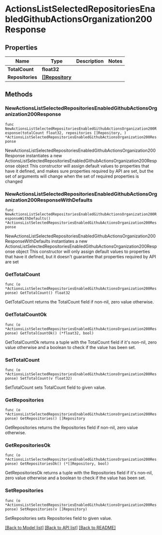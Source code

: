 # ActionsListSelectedRepositoriesEnabledGithubActionsOrganization200Response

## Properties

Name | Type | Description | Notes
------------ | ------------- | ------------- | -------------
**TotalCount** | **float32** |  | 
**Repositories** | [**[]Repository**](Repository.md) |  | 

## Methods

### NewActionsListSelectedRepositoriesEnabledGithubActionsOrganization200Response

`func NewActionsListSelectedRepositoriesEnabledGithubActionsOrganization200Response(totalCount float32, repositories []Repository, ) *ActionsListSelectedRepositoriesEnabledGithubActionsOrganization200Response`

NewActionsListSelectedRepositoriesEnabledGithubActionsOrganization200Response instantiates a new ActionsListSelectedRepositoriesEnabledGithubActionsOrganization200Response object
This constructor will assign default values to properties that have it defined,
and makes sure properties required by API are set, but the set of arguments
will change when the set of required properties is changed

### NewActionsListSelectedRepositoriesEnabledGithubActionsOrganization200ResponseWithDefaults

`func NewActionsListSelectedRepositoriesEnabledGithubActionsOrganization200ResponseWithDefaults() *ActionsListSelectedRepositoriesEnabledGithubActionsOrganization200Response`

NewActionsListSelectedRepositoriesEnabledGithubActionsOrganization200ResponseWithDefaults instantiates a new ActionsListSelectedRepositoriesEnabledGithubActionsOrganization200Response object
This constructor will only assign default values to properties that have it defined,
but it doesn't guarantee that properties required by API are set

### GetTotalCount

`func (o *ActionsListSelectedRepositoriesEnabledGithubActionsOrganization200Response) GetTotalCount() float32`

GetTotalCount returns the TotalCount field if non-nil, zero value otherwise.

### GetTotalCountOk

`func (o *ActionsListSelectedRepositoriesEnabledGithubActionsOrganization200Response) GetTotalCountOk() (*float32, bool)`

GetTotalCountOk returns a tuple with the TotalCount field if it's non-nil, zero value otherwise
and a boolean to check if the value has been set.

### SetTotalCount

`func (o *ActionsListSelectedRepositoriesEnabledGithubActionsOrganization200Response) SetTotalCount(v float32)`

SetTotalCount sets TotalCount field to given value.


### GetRepositories

`func (o *ActionsListSelectedRepositoriesEnabledGithubActionsOrganization200Response) GetRepositories() []Repository`

GetRepositories returns the Repositories field if non-nil, zero value otherwise.

### GetRepositoriesOk

`func (o *ActionsListSelectedRepositoriesEnabledGithubActionsOrganization200Response) GetRepositoriesOk() (*[]Repository, bool)`

GetRepositoriesOk returns a tuple with the Repositories field if it's non-nil, zero value otherwise
and a boolean to check if the value has been set.

### SetRepositories

`func (o *ActionsListSelectedRepositoriesEnabledGithubActionsOrganization200Response) SetRepositories(v []Repository)`

SetRepositories sets Repositories field to given value.



[[Back to Model list]](../README.md#documentation-for-models) [[Back to API list]](../README.md#documentation-for-api-endpoints) [[Back to README]](../README.md)


